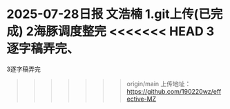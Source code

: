 2025-07-28日报 文浩楠
1.git上传(已完成)
2海豚调度整完
<<<<<<< HEAD
3逐字稿弄完、
=======
3逐字稿弄完
>>>>>>> origin/main
上传地址：https://github.com/190220wz/effective-MZ